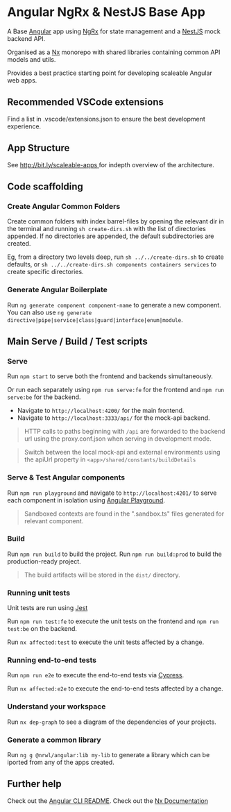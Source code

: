 # Angular NgRx & NestJS Base App

A Base [Angular](https://angular.io/) app using [NgRx](https://ngrx.io/) for state management and a [NestJS](https://docs.nestjs.com/) mock backend API.

Organised as a [Nx](https://nx.dev) monorepo with shared libraries containing common API models and utils.

Provides a best practice starting point for developing scaleable Angular web apps.

## Recommended VSCode extensions

Find a list in .vscode/extensions.json to ensure the best development experience.

## App Structure

See [http://bit.ly/scaleable-apps ](http://bit.ly/scaleable-apps) for indepth overview of the architecture.

## Code scaffolding

### Create Angular Common Folders

Create common folders with index barrel-files by opening the relevant dir in the terminal and running `sh create-dirs.sh` with the list of directories appended. If no directories are appended, the default subdirectories are created.

Eg, from a directory two levels deep, run `sh ../../create-dirs.sh` to create defaults, or `sh ../../create-dirs.sh components containers services` to create specific directories.

### Generate Angular Boilerplate

Run `ng generate component component-name` to generate a new component. You can also use `ng generate directive|pipe|service|class|guard|interface|enum|module`.

## Main Serve / Build / Test scripts

### Serve

Run `npm start` to serve both the frontend and backends simultaneously.

Or run each separately using `npm run serve:fe` for the frontend and `npm run serve:be` for the backend.

- Navigate to `http://localhost:4200/` for the main frontend.
- Navigate to `http://localhost:3333/api/` for the mock-api backend.

> HTTP calls to paths beginning with `/api` are forwarded to the backend url using the proxy.conf.json when serving in development mode.

> Switch between the local mock-api and external environments using the apiUrl property in `<app>/shared/constants/buildDetails`

### Serve & Test Angular components

Run `npm run playground` and navigate to `http://localhost:4201/` to serve each component in isolation using [Angular Playground](https://angularplayground.it/).

> Sandboxed contexts are found in the ".sandbox.ts" files generated for relevant component.

### Build

Run `npm run build` to build the project.
Run `npm run build:prod` to build the production-ready project.

> The build artifacts will be stored in the `dist/` directory.

### Running unit tests

Unit tests are run using [Jest](https://jestjs.io)

Run `npm run test:fe` to execute the unit tests on the frontend and `npm run test:be` on the backend.

Run `nx affected:test` to execute the unit tests affected by a change.

### Running end-to-end tests

Run `npm run e2e` to execute the end-to-end tests via [Cypress](https://www.cypress.io).

Run `nx affected:e2e` to execute the end-to-end tests affected by a change.

### Understand your workspace

Run `nx dep-graph` to see a diagram of the dependencies of your projects.

### Generate a common library

Run `ng g @nrwl/angular:lib my-lib` to generate a library which can be iported from any of the apps created.

## Further help

Check out the [Angular CLI README](https://github.com/angular/angular-cli/blob/master/README.md).
Check out the [Nx Documentation](https://nx.dev/angular)
